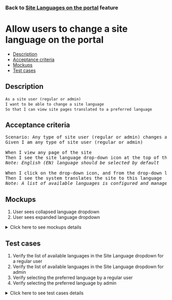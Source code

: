 ### Back to [Site Languages on the portal](../../) feature

# Allow users to change a site language on the portal

- [Description](#description)
- [Acceptance criteria](#acceptance-criteria)
- [Mockups](#mockups)
- [Test cases](#test-cases)

## Description

    As a site user (regular or admin)
    I want to be able to change a site language 
    So that I can view site pages translated to a preferred language

## Acceptance criteria

<pre>
Scenario: Any type of site user (regular or admin) changes a site language 
Given I am any type of site user (regular or admin)

When I view any page of the site
Then I see the site language drop-down icon at the top of the page that opens a list of available languages
<i>Note: English (EN) language should be selected by default</i>

When I click on the drop-down icon, and from the drop-down list select the preferred language
Then I see the system translates the site to this language
<i>Note: A list of available languages is configured and managed by admin via the CMS</i>
</pre>

## Mockups

1. User sees collapsed language dropdown
2. User sees expanded language dropdown

<details>
  <summary>Click here to see mockups details</summary>

**1. User sees collapsed language dropdown:**

![User sees collapsed language dropdown](/products/sport_news_portal/web_application_features/site_languages/images/collapsed_language_dropdown.png)

**2. User sees expanded language dropdown:**

![User sees expanded language dropdown](/products/sport_news_portal/web_application_features/site_languages/images/expanded_language_dropdown_user_side.png)

</details>

## Test cases

1. Verify the list of available languages in the Site Language dropdown for a regular user
2. Verify the list of available languages in the Site Language dropdown for admin
3. Verify selecting the preferred language by a regular user
4. Verify selecting the preferred language by admin

<details>
  <summary>Click here to see test cases details</summary>

### **#1. Verify the list of available languages in the Site Language dropdown for a regular user**

|Preconditions|Steps|Expected result
--------------|-----|----------
|- Go to Sport News home page</br>- Admin configured the <b>UA, DE, FR</b> languages to be shown</br>|1) Examine the site language drop-down section</br>2) Check the list of available languages in the Site Language drop-down list|1) A site language drop-down list is located at the top of the page</br>2) The following languages set by admin are available: <b>EN, UA, DE, FR</b> (The English language is selected by default)|

### **#2. Verify the list of available languages in the Site Language dropdown for admin**

|Preconditions|Steps|Expected result
--------------|-----|----------
|- Go to Sport News home page</br>- Admin configured the <b>UA, DE, FR</b> languages to be shown</br>- Log in by admin account|1) Examine the site language drop-down section</br>2) Check the list of available languages in the site language drop-down list|1) A site language drop-down list is located at the top of the page</br>2) The following languages set by admin are available: <b>EN, UA, DE, FR</b> (The English language is selected by default)|

### **#3. Verify selecting the preferred language by a regular user**

|Preconditions|Steps|Expected result
--------------|-----|----------
|- Go to Sport News home page</br>- Admin configured the <b>UA, DE, FR</b> languages to be shown|1) Examine the site language drop-down section</br>2) Check the list of available languages in the site language drop-down list</br>3) Select the preferred language|1) A site language drop-down list is located at the top of the page</br>2) The following languages set by admin are available: <b>EN, UA, DE, FR</b></br>3) The site is translated into a preferred language|

### **#4. Verify selecting the preferred language by admin**

|Preconditions|Steps|Expected result
--------------|-----|----------
|- Go to Sport News home page</br>- Admin configured the <b>UA, DE, FR</b> languages to be shown</br>- Log in by admin account|1) Examine the site language drop-down section</br>2) Check the list of available languages in the site language drop-down list</br>3) Select the preferred language|1) A site language drop-down list is located at the top of the page</br>2) The following languages set by admin are available: <b>EN, UA, DE, FR</b></br>3) The site is translated into a preferred language|
</details>
